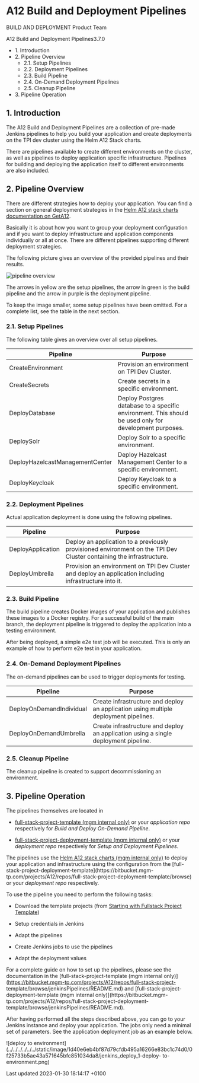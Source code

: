 # A12 Build and Deployment Pipelines

BUILD AND DEPLOYMENT Product Team  

A12 Build and Deployment Pipelines3.7.0

  * 1\. Introduction
  * 2\. Pipeline Overview
    * 2.1. Setup Pipelines
    * 2.2. Deployment Pipelines
    * 2.3. Build Pipeline
    * 2.4. On-Demand Deployment Pipelines
    * 2.5. Cleanup Pipeline
  * 3\. Pipeline Operation

## 1\. Introduction

The A12 Build and Deployment Pipelines are a collection of pre-made Jenkins
pipelines to help you build your application and create deployments on the TPI
dev cluster using the Helm A12 Stack charts.

There are pipelines available to create different environments on the cluster,
as well as pipelines to deploy application specific infrastructure. Pipelines
for building and deploying the application itself to different environments
are also included.

## 2\. Pipeline Overview

There are different strategies how to deploy your application. You can find a
section on general deployment strategies in the [Helm A12 stack charts
documentation on
GetA12](../../../../../../content/2022.06/BUILD_AND_DEPLOYMENT/3/asciidoc/a12-stack/index.html,anchor#_deployment_strategies).

Basically it is about how you want to group your deployment configuration and
if you want to deploy infrastructure and application components individually
or all at once. There are different pipelines supporting different deployment
strategies.

The following picture gives an overview of the provided pipelines and their
results.

![pipeline
overview](../../../../../../static/image/1d40e6eb4bf87d79cfdb495a16266e83bc1c74d0/3f35d65b4b71896355fc7234c578516e/pipelines_overview.png)

The arrows in yellow are the setup pipelines, the arrow in green is the build
pipeline and the arrow in purple is the deployment pipeline.

To keep the image smaller, some setup pipelines have been omitted. For a
complete list, see the table in the next section.

### 2.1. Setup Pipelines

The following table gives an overview over all setup pipelines.

Pipeline | Purpose  
---|---  
CreateEnvironment | Provision an environment on TPI Dev Cluster.  
CreateSecrets | Create secrets in a specific environment.  
DeployDatabase | Deploy Postgres database to a specific environment. This should be used only for development purposes.  
DeploySolr | Deploy Solr to a specific environment.  
DeployHazelcastManagementCenter | Deploy Hazelcast Management Center to a specific environment.  
DeployKeycloak | Deploy Keycloak to a specific environment.  
  
### 2.2. Deployment Pipelines

Actual application deployment is done using the following pipelines.

Pipeline | Purpose  
---|---  
DeployApplication | Deploy an application to a previously provisioned environment on the TPI Dev Cluster containing the infrastructure.  
DeployUmbrella | Provision an environment on TPI Dev Cluster and deploy an application including infrastructure into it.  
  
### 2.3. Build Pipeline

The build pipeline creates Docker images of your application and publishes
these images to a Docker registry. For a successful build of the main branch,
the deployment pipeline is triggered to deploy the application into a testing
environment.

After being deployed, a simple e2e test job will be executed. This is only an
example of how to perform e2e test in your application.

### 2.4. On-Demand Deployment Pipelines

The on-demand pipelines can be used to trigger deployments for testing.

Pipeline | Purpose  
---|---  
DeployOnDemandIndividual | Create infrastructure and deploy an application using multiple deployment pipelines.  
DeployOnDemandUmbrella | Create infrastructure and deploy an application using a single deployment pipeline.  
  
### 2.5. Cleanup Pipeline

The cleanup pipeline is created to support decommissioning an environment.

## 3\. Pipeline Operation

The pipelines themselves are located in

  * [full-stack-project-template (mgm internal only)](https://bitbucket.mgm-tp.com/projects/A12/repos/full-stack-project-template/browse) or your _application repo_ respectively for _Build and Deploy On-Demand Pipeline_.

  * [full-stack-project-deployment-template (mgm internal only)](https://bitbucket.mgm-tp.com/projects/A12/repos/full-stack-project-deployment-template/browse) or your _deployment repo_ respectively for _Setup and Deployment Pipelines_.

The pipelines use the [Helm A12 stack charts (mgm internal
only)](../../../../../../content/2022.06/BUILD_AND_DEPLOYMENT/3/asciidoc/a12-stack/index.html)
to deploy your application and infrastructure using the configuration from the
[full-stack-project-deployment-template](https://bitbucket.mgm-
tp.com/projects/A12/repos/full-stack-project-deployment-template/browse) or
your _deployment repo_ respectively.

To use the pipeline you need to perform the following tasks:

  * Download the template projects (from [Starting with Fullstack Project Template](../../../../../../content/2022.06/OVERALL/202206/asciidoc/fullstack_project_template/index.html#_getting_started))

  * Setup credentials in Jenkins

  * Adapt the pipelines

  * Create Jenkins jobs to use the pipelines

  * Adapt the deployment values

For a complete guide on how to set up the pipelines, please see the
documentation in the [full-stack-project-template (mgm internal
only)](https://bitbucket.mgm-tp.com/projects/A12/repos/full-stack-project-
template/browse/jenkinsPipelines/README.md) and [full-stack-project-
deployment-template (mgm internal only)](https://bitbucket.mgm-
tp.com/projects/A12/repos/full-stack-project-deployment-
template/browse/jenkinsPipelines/README.md).

After having performed all the steps described above, you can go to your
Jenkins instance and deploy your application. The jobs only need a minimal set
of parameters. See the application deployment job as an example below.

![deploy to
environment](../../../../../../static/image/1d40e6eb4bf87d79cfdb495a16266e83bc1c74d0/0f25733b5ae43a571645bfc851034da8/jenkins_deploy_1-deploy-
to-environment.png)

Last updated 2023-01-30 18:14:17 +0100

